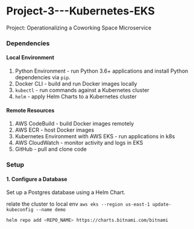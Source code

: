 # Project-3---Kubernetes-EKS
Project: Operationalizing a Coworking Space Microservice

### Dependencies
#### Local Environment
1. Python Environment - run Python 3.6+ applications and install Python dependencies via `pip`.
2. Docker CLI - build and run Docker images locally
3. `kubectl` - run commands against a Kubernetes cluster
4. `helm` - apply Helm Charts to a Kubernetes cluster

#### Remote Resources
1. AWS CodeBuild - build Docker images remotely
2. AWS ECR - host Docker images
3. Kubernetes Environment with AWS EKS - run applications in k8s
4. AWS CloudWatch - monitor activity and logs in EKS
5. GitHub - pull and clone code


### Setup
#### 1. Configure a Database
Set up a Postgres database using a Helm Chart.

relate the cluster to local env
```aws eks --region us-east-1 update-kubeconfig --name demo```

```bash
helm repo add <REPO_NAME> https://charts.bitnami.com/bitnami
```




